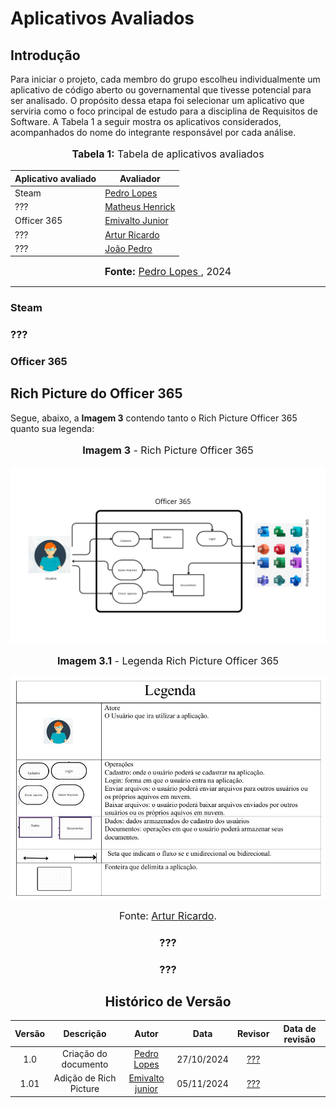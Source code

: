 # Aplicativos Avaliados

## Introdução

Para iniciar o projeto, cada membro do grupo escolheu individualmente um aplicativo de código aberto ou governamental que tivesse potencial para ser analisado. O propósito dessa etapa foi selecionar um aplicativo que serviria como o foco principal de estudo para a disciplina de Requisitos de Software. A Tabela 1 a seguir mostra os aplicativos considerados, acompanhados do nome do integrante responsável por cada análise.


<div align="center">
<font size="3"><p style="text-align: center"><b>Tabela 1:</b> Tabela de aplicativos avaliados</p></font>
  
<table>
  <thead>
    <tr>
      <th>Aplicativo avaliado</th>
      <th>Avaliador</th>
    </tr>
  </thead>
  <tbody>
    <tr>
      <td> Steam</td>
      <td><a href="https://github.com/pLopess">Pedro Lopes</a></td>
    </tr>
    <tr>
      <td>???</td>
      <td><a href="https://github.com/MatheusHenrickSantos">Matheus Henrick</a></td>
    </tr>
    <tr>
      <td>Officer 365</td>
      <td><a href="https://github.com/EmivaltoJrr ">Emivalto Junior</a></td>
    </tr>
    <tr>
      <td>???</td>
      <td><a href="https://github.com/algorithmorphic">Artur Ricardo</a></td>
    </tr>
    <tr>
      <td>???</td>
      <td><a href="https://github.com/JoosPerro">João Pedro</a></td>
    </tr>
  </tbody>
</table>

<font size="3"><p style="text-align: center"><b>Fonte:</b> <a href="https://github.com/pLopess">Pedro Lopes </a>, 2024</p></font>
</div>

---

### Steam

### ???

### Officer 365

## Rich Picture do Officer 365

Segue, abaixo, a **Imagem 3** contendo tanto o Rich Picture Officer 365 quanto sua legenda:

<div align="center">
<font size="3"><p style="text-align: center"><b>Imagem 3</b> - Rich Picture Officer 365</p></font>

<img src="https://github.com/Requisitos-de-Software/2024.2-Grupo04/blob/main/docs/imagens/rich-picture-Officer-365.png?raw=true">

<font size="3"><p style="text-align: center"><b>Imagem 3.1</b> - Legenda Rich Picture Officer 365</p></font>

<img src="https://github.com/Requisitos-de-Software/2024.2-Grupo04/blob/main/docs/imagens/legenda-rich-picture-Officer-365.jpg?raw=true">

<font size="3"><p style="text-align: center">Fonte: [Artur Ricardo](https://github.com/algorithmorphic).</p></font>


### ???

### ???

## Histórico de Versão

<center>


| Versão |          Descrição              |     Autor      |      Data      |   Revisor     |    Data de revisão    |  
|:------:|:-------------------------------:|:--------------:|:--------------:|:-------------:|:---------------------:|
|  1.0   | Criação do documento |  [Pedro Lopes](https://github.com/pLopess) | 27/10/2024   | [???]() ||
|  1.01  |Adição de Rich Picture| [Emivalto junior](https://github.com/EmivaltoJrr)|05/11/2024| [???]()||

</center>
